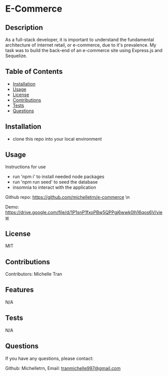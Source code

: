 # E-Commerce

## Description

As a full-stack developer, it is important to understand the fundamental architecture of internet retail, or e-commerce, due to it's prevalence. My task was to build the back-end of an e-commerce site using Express.js and Sequelize.

## Table of Contents

- [Installation](#installation)
- [Usage](#usage)
- [License](#license)
- [Contributions](#contributions)
- [Tests](#tests)
- [Questions](#questions)

## Installation

- clone this repo into your local environment

## Usage

Instructions for use

- run 'npm i' to install needed node packages
- run 'npm run seed' to seed the database
- insomnia to interact with the application

Github repo: https://github.com/michelletrn/e-commerce \n

Demo: https://drive.google.com/file/d/1P1snP1fxoPBw5QPPgj6wwk0lh16qos6V/view

## License

MIT

## Contributions

Contributors: Michelle Tran

## Features

N/A

## Tests

N/A

## Questions

If you have any questions, please contact:

Github: Michelletrn, Email: tranmichelle997@gmail.com
